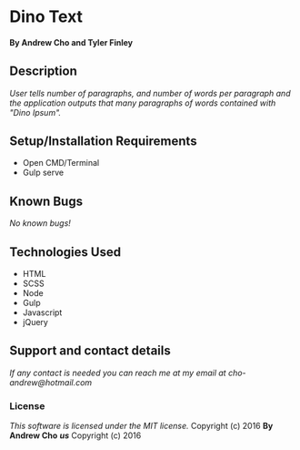 # Dino Text

#### By Andrew Cho and Tyler Finley

## Description  
_User tells number of paragraphs, and number of words per paragraph and the application outputs that many paragraphs of words contained with "Dino Ipsum"._

## Setup/Installation Requirements
*  Open CMD/Terminal
* Gulp serve

## Known Bugs
_No known bugs!_  

## Technologies Used  
* HTML
* SCSS
* Node
* Gulp
* Javascript
* jQuery


## Support and contact details
_If any contact is needed you can reach me at my email at cho-andrew@hotmail.com_  

### License  
*This software is licensed under the MIT license.*  Copyright (c) 2016 **By Andrew Cho**
**_us_** Copyright (c) 2016
